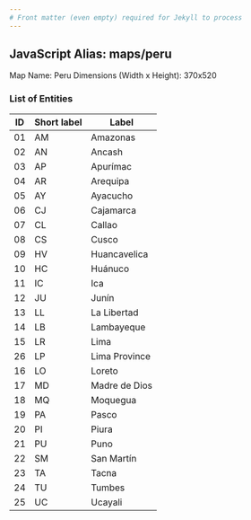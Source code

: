 ```yaml
---
# Front matter (even empty) required for Jekyll to process
---
```


## JavaScript Alias: maps/peru

Map Name: Peru
Dimensions (Width x Height): 370x520





### List of Entities

ID | Short label | Label
---|---|---|
01|AM|Amazonas
02|AN|Ancash
03|AP|Apurímac
04|AR|Arequipa
05|AY|Ayacucho
06|CJ|Cajamarca
07|CL|Callao
08|CS|Cusco
09|HV|Huancavelica
10|HC|Huánuco
11|IC|Ica
12|JU|Junín
13|LL|La Libertad
14|LB|Lambayeque
15|LR|Lima
26|LP|Lima Province
16|LO|Loreto
17|MD|Madre de Dios
18|MQ|Moquegua
19|PA|Pasco
20|PI|Piura
21|PU|Puno
22|SM|San Martín
23|TA|Tacna
24|TU|Tumbes
25|UC|Ucayali

